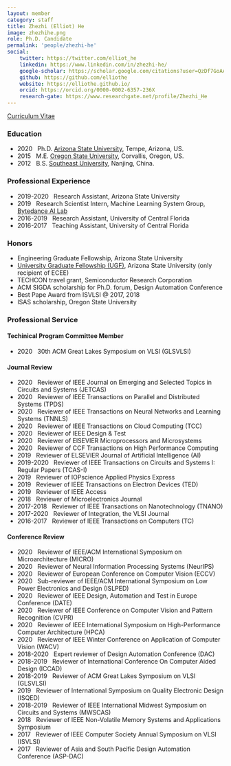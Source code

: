 ```yaml
---
layout: member
category: staff
title: Zhezhi (Elliot) He
image: zhezhihe.png
role: Ph.D. Candidate
permalink: 'people/zhezhi-he'
social:
    twitter: https://twitter.com/elliot_he
    linkedin: https://www.linkedin.com/in/zhezhi-he/
    google-scholar: https://scholar.google.com/citations?user=QzDf7GoAAAAJ&hl=en
    github: https://github.com/elliothe
    website: https://elliothe.github.io/
    orcid: https://orcid.org/0000-0002-6357-236X
    research-gate: https://www.researchgate.net/profile/Zhezhi_He
---
```


<!-- [Curriculum vitae]() -->
<a href="../cv/cv_zhezhi_he.pdf"><i class="fas fa-file"></i> Curriculum Vitae</a>

### <i class="fas fa-graduation-cap"></i> Education
 - 2020 &nbsp; Ph.D. [Arizona State University](https://ecee.engineering.asu.edu/), Tempe, Arizona, US.
 - 2015 &nbsp; M.E. [Oregon State University](https://eecs.oregonstate.edu/), Corvallis, Oregon, US.
 - 2012 &nbsp; B.S. [Southeast University](https://www.seu.edu.cn/english/), Nanjing, China.


### <i class="fas fa-briefcase"></i> Professional Experience
- 2019-2020 &nbsp; Research Assistant, Arizona State University
- 2019 &nbsp; Research Scientist Intern, Machine Learning System Group, [Bytedance AI Lab](https://ailab.bytedance.com/)
- 2016-2019 &nbsp; Research Assistant, University of Central Florida
- 2016-2017 &nbsp; Teaching Assistant, University of Central Florida



### <i class="fas fa-award"></i> Honors
- Engineering Graduate Fellowship, Arizona State University
- [University Graduate Fellowship (UGF)](https://graduate.asu.edu/current-students/funding-opportunities/awards-and-fellowships/university-graduate-fellowships), Arizona State University (only recipient of ECEE)
- TECHCON travel grant, Semiconductor Research Corporation
- ACM SIGDA scholarship for Ph.D. forum, Design Automation Conference
- Best Pape Award from ISVLSI @ 2017, 2018
- ISAS scholarship, Oregon State University

### <i class="fas fa-user-tie"></i> Professional Service

#### Techinical Program Committee Member
- 2020 &nbsp; 30th ACM Great Lakes Symposium on VLSI (GLSVLSI)

#### Journal Review
- 2020 &nbsp; Reviewer of IEEE Journal on Emerging and Selected Topics in Circuits and Systems (JETCAS)
- 2020 &nbsp; Reviewer of IEEE Transactions on Parallel and Distributed Systems (TPDS)
- 2020 &nbsp; Reviewer of IEEE Transactions on Neural Networks and Learning Systems (TNNLS) 
- 2020 &nbsp; Reviewer of IEEE Transactions on Cloud Computing (TCC) 
- 2020 &nbsp; Reviewer of IEEE Design & Test
- 2020 &nbsp; Reviewer of ElSEVIER Microprocessors and Microsystems
- 2020 &nbsp; Reviewer of CCF Transactions on High Performance Computing 
- 2019 &nbsp; Reviewer of ELSEVIER Journal of Artificial Intelligence (AI)
- 2019-2020 &nbsp; Reviewer of IEEE Transactions on Circuits and Systems I: Regular Papers (TCAS-I)
- 2019 &nbsp; Reviewer of IOPscience Applied Physics Express
- 2019 &nbsp; Reviewer of IEEE Transactions on Electron Devices (TED)
- 2019 &nbsp; Reviewer of IEEE Access
- 2018 &nbsp; Reviewer of Microelectronics Journal
- 2017-2018 &nbsp; Reviewer of IEEE Transactions on Nanotechnology (TNANO)
- 2017-2020 &nbsp; Reviewer of Integration, the VLSI Journal
- 2016-2017 &nbsp; Reviewer of IEEE Transactions on Computers (TC)


#### Conference Review
- 2020 &nbsp; Reviewer of IEEE/ACM International Symposium on Microarchitecture (MICRO)
- 2020 &nbsp; Reviewer of  Neural Information Processing Systems (NeurIPS)
- 2020 &nbsp; Reviewer of European Conference on Computer Vision (ECCV)
- 2020 &nbsp; Sub-reviewer of IEEE/ACM International Symposium on Low Power Electronics and Design (ISLPED)
- 2020 &nbsp; Reviewer of IEEE Design, Automation and Test in Europe Conference (DATE) 
- 2020 &nbsp; Reviewer of IEEE Conference on Computer Vision and Pattern Recognition (CVPR)
- 2020 &nbsp; Reviewer of IEEE International Symposium on High-Performance Computer Architecture (HPCA)
- 2020 &nbsp; Reviewer of IEEE Winter Conference on Application of Computer Vision (WACV)
- 2018-2020 &nbsp; Expert reviewer of Design Automation Conference (DAC)
- 2018-2019 &nbsp; Reviewer of International Conference On Computer Aided Design (ICCAD)
- 2018-2019 &nbsp; Reviewer of ACM Great Lakes Symposium on VLSI (GLSVLSI)
- 2019 &nbsp; Reviewer of International Symposium on Quality Electronic Design (ISQED)
- 2018-2019 &nbsp; Reviewer of IEEE International Midwest Symposium on Circuits and Systems (MWSCAS)
- 2018 &nbsp; Reviewer of IEEE Non-Volatile Memory Systems and Applications Symposium
- 2017 &nbsp; Reviewer of IEEE Computer Society Annual Symposium on VLSI (ISVLSI)
- 2017 &nbsp; Reviewer of Asia and South Pacific Design Automation Conference (ASP-DAC)
